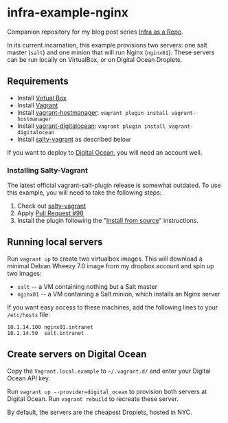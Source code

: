 infra-example-nginx
===================

Companion repository for my blog post series [Infra as a Repo](http://blog.publysher.nl/search/label/infra-as-a-repo).

In its current incarnation, this example provisions two servers: one salt master (`salt`) and one minion that will run
Nginx (`nginx01`). These servers can be run locally on VirtualBox, or on Digital Ocean Droplets.

Requirements
------------

* Install [Virtual Box][VirtualBox-download]
* Install [Vagrant][]
* Install [vagrant-hostmanager][]: `vagrant plugin install vagrant-hostmanager`
* Install [vagrant-digitalocean][]: `vagrant plugin install vagrant-digitalocean`
* Install [salty-vagrant][] as described below

If you want to deploy to [Digital Ocean](http://www.digitalocean.com), you will need an account well.

### Installing Salty-Vagrant ###

The latest official vagrant-salt-plugin release is somewhat outdated. To use this example, you will need to take
the following steps:

1. Check out [salty-vagrant][salty-vagrant-source]
2. Apply [Pull Request #98][salty-vagrant-pr-98]
3. Install the plugin following the "[Install from source][salty-vagrant-source]" instructions.


Running local servers
---------------------

Run `vagrant up` to create two virtualbox images. This will download a minimal Debian Wheezy 7.0 image from my
dropbox account and spin up two images:

* `salt` -- a VM containing nothing but a Salt master
* `nginx01` -- a VM containing a Salt minion, which installs an Nginx server

If you want easy access to these machines, add the following lines to your `/etc/hosts` file:

    10.1.14.100	nginx01.intranet
    10.1.14.50	salt.intranet


Create servers on Digital Ocean
--------------------------------

Copy the `Vagrant.local.example` to `~/.vagrant.d/` and enter your Digital Ocean API key.

Run `vagrant up --provider=digital_ocean` to provision both servers at Digital Ocean. Run `vagrant rebuild` to
recreate these server.

By default, the servers are the cheapest Droplets, hosted in NYC.

[VirtualBox-download]: https://www.virtualbox.org/wiki/Downloads
[Vagrant]: http://vagrantup.com
[vagrant-hostmanager]: https://github.com/smdahlen/vagrant-hostmanager
[vagrant-digitalocean]: https://github.com/smdahlen/vagrant-digitalocean
[salty-vagrant]: https://github.com/saltstack/salty-vagrant
[salty-vagrant-source]: https://github.com/saltstack/salty-vagrant#installing-from-source
[salty-vagrant-pr-98]: https://github.com/saltstack/salty-vagrant/pull/98
[Digital Ocean]: https://www.digitalocean.com/?refcode=8d8ff680bec5
